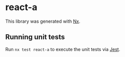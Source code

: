 # react-a

This library was generated with [Nx](https://nx.dev).

## Running unit tests

Run `nx test react-a` to execute the unit tests via [Jest](https://jestjs.io).
